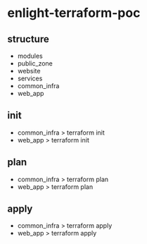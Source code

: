 # enlight-terraform-poc

## structure
- modules
 - public_zone
 - website
- services
 - common_infra
 - web_app

## init
- common_infra > terraform init
- web_app > terraform init

## plan
- common_infra > terraform plan
- web_app > terraform plan

## apply
- common_infra > terraform apply
- web_app > terraform apply